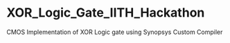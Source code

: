 # XOR_Logic_Gate_IITH_Hackathon
CMOS Implementation of XOR Logic gate using Synopsys Custom Compiler
